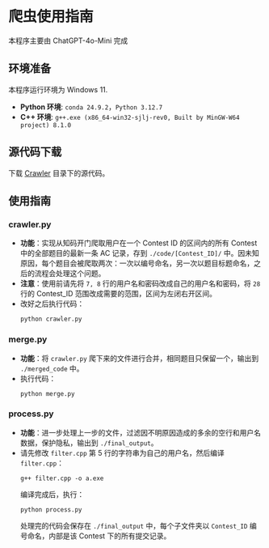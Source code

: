 # 爬虫使用指南

本程序主要由 ChatGPT-4o-Mini 完成

## 环境准备

本程序运行环境为 Windows 11.

- **Python 环境**: `conda 24.9.2`，`Python 3.12.7`
- **C++ 环境**: `g++.exe (x86_64-win32-sjlj-rev0, Built by MinGW-W64 project) 8.1.0`

## 源代码下载

下载 [Crawler](../Crawler) 目录下的源代码。

## 使用指南

### crawler.py

- **功能**：实现从知码开门爬取用户在一个 Contest ID 的区间内的所有 Contest 中的全部题目的最新一条 AC 记录，存到 `./code/[Contest_ID]/` 中。因未知原因，每个题目会被爬取两次：一次以编号命名，另一次以题目标题命名，之后的流程会处理这个问题。
- **注意**：使用前请先将 `7, 8` 行的用户名和密码改成自己的用户名和密码，将 `28` 行的 Contest_ID 范围改成需要的范围，区间为左闭右开区间。
- 改好之后执行代码：
  ```shell
  python crawler.py
  ```

### merge.py

- **功能**：将 `crawler.py` 爬下来的文件进行合并，相同题目只保留一个，输出到 `./merged_code` 中。
- 执行代码：
  ```shell
  python merge.py
  ```

### process.py

- **功能**：进一步处理上一步的文件，过滤因不明原因造成的多余的空行和用户名数据，保护隐私，输出到 `./final_output`。
- 请先修改 `filter.cpp` 第 5 行的字符串为自己的用户名，然后编译 `filter.cpp`：
  ```shell
  g++ filter.cpp -o a.exe
  ```
  编译完成后，执行：
  ```shell
  python process.py
  ```
  处理完的代码会保存在 `./final_output` 中，每个子文件夹以 `Contest_ID` 编号命名，内部是该 Contest 下的所有提交记录。
```
